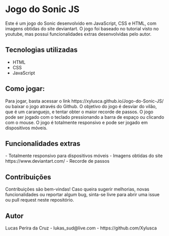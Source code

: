 # Jogo do Sonic JS
Este é um jogo do Sonic desenvolvido em JavaScript, CSS e HTML, com imagens obtidas do site deviantart. O jogo foi baseado no tutorial visto no youtube, mas possui funcionalidades extras desenvolvidas pelo autor.

<h2>Tecnologias utilizadas</h2>
<ul>
    <li>HTML</li>
    <li>CSS</li>
    <li>JavaScript</li>
</ul>
<h2>Como jogar:</h2>
Para jogar, basta acessar o link https://xylusca.github.io/Jogo-do-Sonic-JS/ ou baixar o jogo através do Github.
O objetivo do jogo é desviar do vilão, que é um caranguejo, e tentar obter o maior recorde de passos.
O jogo pode ser jogado com o teclado pressionando a barra de espaço ou clicando com o mouse.
O jogo é totalmente responsivo e pode ser jogado em dispositivos móveis.
<h2>Funcionalidades extras</h2>
- Totalmente responsivo para dispositivos móveis
- Imagens obtidas do site https://www.deviantart.com/
- Recorde de passos
<h2>Contribuições</h2>
Contribuições são bem-vindas! Caso queira sugerir melhorias, novas funcionalidades ou reportar algum bug, sinta-se livre para abrir uma issue ou pull request neste repositório.
<h2>Autor</h2>
Lucas Perira da Cruz - lukas_sud@live.com - https://github.com/Xylusca